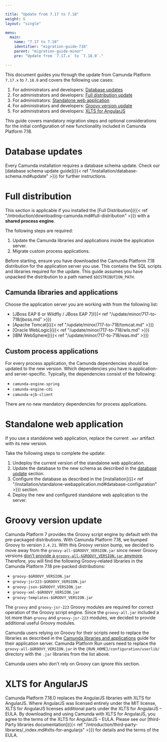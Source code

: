 ```yaml
---

title: "Update from 7.17 to 7.18"
weight: 6
layout: "single"

menu:
  main:
    name: "7.17 to 7.18"
    identifier: "migration-guide-718"
    parent: "migration-guide-minor"
    pre: "Update from `7.17.x` to `7.18.0`."

---
```


This document guides you through the update from Camunda Platform `7.17.x` to `7.18.0` and covers the following use cases:

1. For administrators and developers: [Database updates](#database-updates)
1. For administrators and developers: [Full distribution update](#full-distribution)
1. For administrators: [Standalone web application](#standalone-web-application)
1. For administrators and developers: [Groovy version update](#groovy-version-update)
1. For administrators and developers: [XLTS for AngularJS](#xlts-for-angularjs)

This guide covers mandatory migration steps and optional considerations for the initial configuration of new functionality included in Camunda Platform 7.18.

# Database updates

Every Camunda installation requires a database schema update. Check our [database schema update guide]({{< ref "/installation/database-schema.md#update" >}}) 
for further instructions.

# Full distribution

This section is applicable if you installed the 
[Full Distribution]({{< ref "/introduction/downloading-camunda.md#full-distribution" >}}) 
with a **shared process engine**.

The following steps are required:

1. Update the Camunda libraries and applications inside the application server.
2. Migrate custom process applications.

Before starting, ensure you have downloaded the Camunda Platform 7.18 distribution for the application server you use. This contains the SQL scripts and libraries required for the update. This guide assumes you have unpacked the distribution to a path named `$DISTRIBUTION_PATH`.

## Camunda libraries and applications

Choose the application server you are working with from the following list:

* [JBoss EAP 6 or Wildfly / JBoss EAP 7]({{< ref "/update/minor/717-to-718/jboss.md" >}})
* [Apache Tomcat]({{< ref "/update/minor/717-to-718/tomcat.md" >}})
* [Oracle WebLogic]({{< ref "/update/minor/717-to-718/wls.md" >}})
* [IBM WebSphere]({{< ref "/update/minor/717-to-718/was.md" >}})

## Custom process applications

For every process application, the Camunda dependencies should be updated to the new version. Which dependencies you have is application- and server-specific. Typically, the dependencies consist of the following:

* `camunda-engine-spring`
* `camunda-engine-cdi`
* `camunda-ejb-client`

There are no new mandatory dependencies for process applications.

# Standalone web application

If you use a standalone web application, replace the current `.war` artifact with its new version.

Take the following steps to complete the update:

1. Undeploy the current version of the standalone web application.
2. Update the database to the new schema as described in the [database update](#database-updates) section.
3. Configure the database as described in the [installation]({{< ref "/installation/standalone-webapplication.md#database-configuration" >}}) section.
4. Deploy the new and configured standalone web application to the server.

# Groovy version update

Camunda Platform 7 provides the Groovy script engine by default with the pre-packaged distributions. With Camunda Platform
7.18, we bumped Groovy to version `2.4.21`. With this Groovy version bump, we decided to move away from the `groovy-all-$GROOVY_VERSION.jar` 
since newer Groovy versions [don't provide a `groovy-all-$GROOVY_VERSION.jar` anymore](https://groovy-lang.org/releasenotes/groovy-2.5.html).
Therefore, you will find the following Groovy-related libraries in the Camunda Platform 7.18 pre-packed distributions:

* `groovy-$GROOVY_VERSION.jar`
* `groovy-jsr223-$GROOVY_VERSION.jar`
* `groovy-json-$GROOVY_VERSION.jar`
* `groovy-xml-$GROOVY_VERSION.jar`
* `groovy-templates-$GROOVY_VERSION.jar`

The `groovy` and `groovy-jsr-223` Groovy modules are required for correct operation of the Groovy script engine.
Since the `groovy-all.jar` included a lot more than `groovy` and `groovy-jsr-223` modules, we decided to provide additional useful Groovy modules.

Camunda users relying on Groovy for their scripts need to replace the libraries as described in the
[Camunda libraries and applications](#camunda-libraries-and-applications) guide for their application server. Camunda Platform Run users need to replace the `groovy-all-$GROOVY_VERSION.jar` in the `{RUN_HOME}/configuration/userlib/` directory with the `.jar` libraries from the list above.

Camunda users who don't rely on Groovy can ignore this section.

# XLTS for AngularJS

Camunda Platform 7.18.0 replaces the AngularJS libraries with XLTS for AngularJS. Where AngularJS was licensed entirely under the MIT license, XLTS for AngularJS licenses additional parts under the XLTS for AngularJS – EULA. By downloading and using Camunda with XLTS for AngularJS, you agree to the terms of the XLTS for AngularJS – EULA. Please see our [third-Party libraries documentation]({{< ref "/introduction/third-party-libraries/_index.md#xlts-for-angularjs" >}}) for details and the terms of the EULA.
